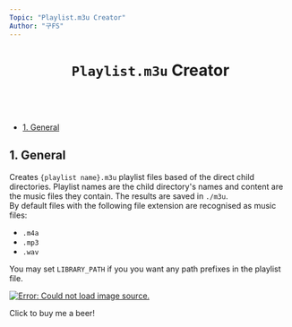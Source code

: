 ```yaml
---
Topic: "Playlist.m3u Creator"
Author: "구FS"
---
```

<link href="./src/KFS/md_style.css" rel="stylesheet"></link>
<div id="global">

# <p style="text-align: center">`Playlist.m3u` Creator</p>
<br>
<br>

- [1. General](#1-general)

## 1. General

Creates `{playlist name}.m3u` playlist files based of the direct child directories. Playlist names are the child directory's names and content are the music files they contain. The results are saved in `./m3u`.  
By default files with the following file extension are recognised as music files:
- `.m4a`
- `.mp3`
- `.wav`

You may set `LIBRARY_PATH` if you you want any path prefixes in the playlist file.

<div class="img_centre_30">
    <a href="https://www.paypal.com/paypalme/KooFelixSangmo">
        <img alt="Error: Could not load image source."
        src="https://i.pinimg.com/originals/60/fd/e8/60fde811b6be57094e0abc69d9c2622a.jpg"/>
    </a>
    <p class=img_caption>Click to buy me a beer!</p>
</div>

</div>